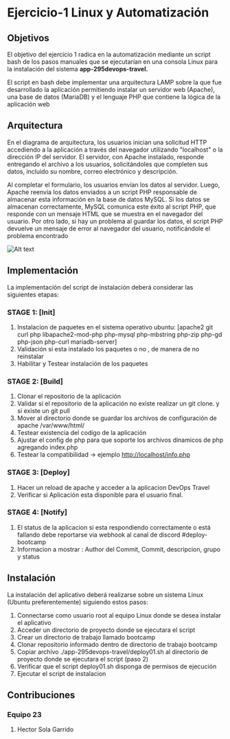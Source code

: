 # **Ejercicio-1 Linux y Automatización**
## **Objetivos**
El objetivo del ejercicio 1 radica en la automatización mediante un script bash de los pasos manuales que se ejecutarían en una consola Linux para la instalación del sistema **app-295devops-travel.**

El script en bash debe implementar una arquitectura LAMP sobre la que fue desarrollado la aplicación permitiendo instalar un servidor web (Apache), una base de datos (MariaDB) y el lenguaje PHP que contiene la lógica de la aplicación web
## **Arquitectura**
En el diagrama de arquitectura, los usuarios inician una solicitud HTTP accediendo a la aplicación a través del navegador utilizando "localhost" o la dirección IP del servidor. El servidor, con Apache instalado, responde entregando el archivo a los usuarios, solicitándoles que completen sus datos, incluido su nombre, correo electrónico y descripción.

Al completar el formulario, los usuarios envían los datos al servidor. Luego, Apache reenvía los datos enviados a un script PHP responsable de almacenar esta información en la base de datos MySQL. Si los datos se almacenan correctamente, MySQL comunica este éxito al script PHP, que responde con un mensaje HTML que se muestra en el navegador del usuario. Por otro lado, si hay un problema al guardar los datos, el script PHP devuelve un mensaje de error al navegador del usuario, notificándole el problema encontrado

![Alt text](https://reto.295devops.com/img/12.png)

## **Implementación**
La implementación del script de instalación deberá considerar las siguientes etapas:

### STAGE 1: [Init]

1. Instalacion de paquetes en el sistema operativo ubuntu: [apache2 git curl php libapache2-mod-php php-mysql php-mbstring php-zip php-gd php-json php-curl mariadb-server]
1. Validación si esta instalado los paquetes o no , de manera de no reinstalar
1. Habilitar y Testear instalación de los paquetes

### STAGE 2: [Build]

1. Clonar el repositorio de la aplicación
1. Validar si el repositorio de la aplicación no existe realizar un git clone. y si existe un git pull
1. Mover al directorio donde se guardar los archivos de configuración de apache /var/www/html/
1. Testear existencia del codigo de la aplicación
1. Ajustar el config de php para que soporte los archivos dinamicos de php agregando index.php
1. Testear la compatibilidad -> ejemplo <http://localhost/info.php>

### STAGE 3: [Deploy]

1. Hacer un reload de apache y acceder a la aplicacion DevOps Travel
1. Verificar si Aplicación esta disponible para el usuario final.

### STAGE 4: [Notify]

1. El status de la aplicacion si esta respondiendo correctamente o está fallando debe reportarse via webhook al canal de discord #deploy-bootcamp
1. Informacion a mostrar : Author del Commit, Commit, descripcion, grupo y status

## **Instalación**
La instalación del aplicativo deberá realizarse sobre un sistema Linux (Ubuntu preferentemente) siguiendo estos pasos:

1) Connectarse como usuario root al equipo Linux donde se desea instalar el aplicativo
1) Acceder un directorio de proyecto donde se ejecutara el script
1) Crear un directorio de trabajo llamado bootcamp
1) Clonar repositorio informado dentro de directorio de trabajo bootcamp
1) Copiar archivo ./app-295devops-travel/deploy01.sh al directorio de proyecto  donde se ejecutara el script (paso 2)
1) Verificar que el script deploy01.sh disponga de permisos de ejecución
1) Ejecutar el script de instalacion

## **Contribuciones**

### **Equipo 23**

1. Hector Sola Garrido

